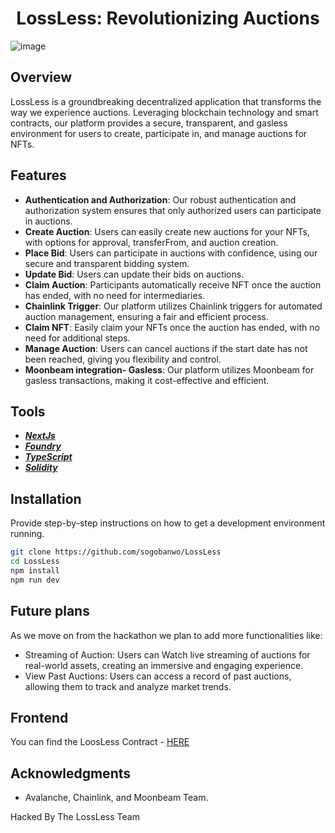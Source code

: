 # <h1 align="center"> LossLess: Revolutionizing Auctions</h1>

![image](https://github.com/sogobanwo/LossLess/assets/99739569/a3f252a2-0b5a-4b1b-856c-0acc31450143)

## Overview

LossLess is a groundbreaking decentralized application that transforms the way we experience auctions. Leveraging blockchain technology and smart contracts, our platform provides a secure, transparent, and gasless environment for users to create, participate in, and manage auctions for NFTs.

## Features

- **Authentication and Authorization**: Our robust authentication and authorization system ensures that only authorized users can participate in auctions.
- **Create Auction**: Users can easily create new auctions for your NFTs, with options for approval, transferFrom, and auction creation.
- **Place Bid**: Users can participate in auctions with confidence, using our secure and transparent bidding system.
- **Update Bid**: Users can update their bids on auctions.
- **Claim Auction**: Participants automatically receive NFT once the auction has ended, with no need for intermediaries.
- **Chainlink Trigger**: Our platform utilizes Chainlink triggers for automated auction management, ensuring a fair and efficient process.
- **Claim NFT**: Easily claim your NFTs once the auction has ended, with no need for additional steps.
- **Manage Auction**: Users can cancel auctions if the start date has not been reached, giving you flexibility and control.
- **Moonbeam integration- Gasless**: Our platform utilizes Moonbeam for gasless transactions, making it cost-effective and efficient.


## Tools

- [**_NextJs_**](https://nextjs.org/)
- [**_Foundry_**](https://book.getfoundry.sh/)
- [**_TypeScript_**](https://www.typescriptlang.org/)
- [**_Solidity_**](https://soliditylang.org/)

## Installation

Provide step-by-step instructions on how to get a development environment running.

```bash
git clone https://github.com/sogobanwo/LossLess
cd LossLess
npm install
npm run dev
```

## Future plans

As we move on from the hackathon we plan to add more functionalities like:

- Streaming of Auction: Users can Watch live streaming of auctions  for real-world assets, creating an immersive and engaging experience. 
- View Past Auctions: Users can access a record of past auctions, allowing them to track and analyze market trends.

## Frontend 
You can find the LoosLess Contract - [HERE](https://github.com/sogobanwo/LossLess)

## Acknowledgments

- Avalanche, Chainlink,  and Moonbeam Team.

Hacked By The LossLess Team 
